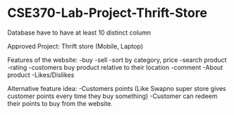 # CSE370-Lab-Project-Thrift-Store

Database have to have at least 10 distinct column

Approved Project: Thrift store (Mobile, Laptop)

Features of the website:
-buy
-sell
-sort by category, price
-search product
-rating
-customers buy product relative to their location
-comment
-About product
-Likes/Dislikes

Alternative feature idea:
-Customers points (Like Swapno super store gives customer points every time they buy something)
-Customer can redeem their points to buy from the website.
